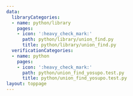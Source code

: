 ```yaml
---
data:
  libraryCategories:
  - name: python/library
    pages:
    - icon: ':heavy_check_mark:'
      path: python/library/union_find.py
      title: python/library/union_find.py
  verificationCategories:
  - name: python
    pages:
    - icon: ':heavy_check_mark:'
      path: python/union_find_yosupo.test.py
      title: python/union_find_yosupo.test.py
layout: toppage
---
```

